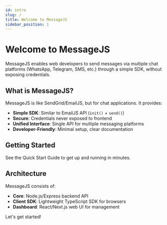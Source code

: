 ```yaml
---
id: intro
slug: /
title: Welcome to MessageJS
sidebar_position: 1
---
```


# Welcome to MessageJS

MessageJS enables web developers to send messages via multiple chat platforms (WhatsApp, Telegram, SMS, etc.) through a simple SDK, without exposing credentials.

## What is MessageJS?

MessageJS is like SendGrid/EmailJS, but for chat applications. It provides:

- **Simple SDK**: Similar to EmailJS API (`init()` + `send()`)
- **Secure**: Credentials never exposed to frontend
- **Unified Interface**: Single API for multiple messaging platforms
- **Developer-Friendly**: Minimal setup, clear documentation

## Getting Started

See the Quick Start Guide to get up and running in minutes.

## Architecture

MessageJS consists of:

- **Core**: Node.js/Express backend API
- **Client SDK**: Lightweight TypeScript SDK for browsers
- **Dashboard**: React/Next.js web UI for management

Let's get started!
